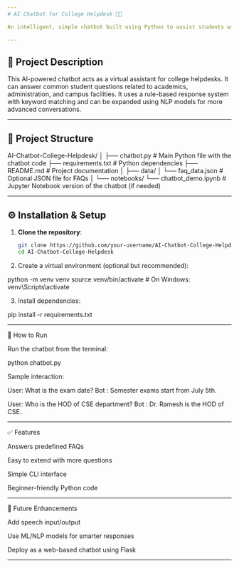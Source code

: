 ```yaml
---
# AI Chatbot for College Helpdesk 🤖🏫

An intelligent, simple chatbot built using Python to assist students with college-related queries such as exam schedules, department contacts, facilities, and general FAQs.

---
```


## 📌 Project Description

This AI-powered chatbot acts as a virtual assistant for college helpdesks. It can answer common student questions related to academics, administration, and campus facilities. It uses a rule-based response system with keyword matching and can be expanded using NLP models for more advanced conversations.

---

## 📁 Project Structure

AI-Chatbot-College-Helpdesk/ │ ├── chatbot.py                  # Main Python file with the chatbot code ├── requirements.txt            # Python dependencies ├── README.md                   # Project documentation │ ├── data/ │   └── faq_data.json           # Optional JSON file for FAQs │ └── notebooks/ └── chatbot_demo.ipynb      # Jupyter Notebook version of the chatbot (if needed)

---

## ⚙️ Installation & Setup

1. **Clone the repository**:
   ```bash
   git clone https://github.com/your-username/AI-Chatbot-College-Helpdesk.git
   cd AI-Chatbot-College-Helpdesk

2. Create a virtual environment (optional but recommended):

python -m venv venv
source venv/bin/activate   # On Windows: venv\Scripts\activate


3. Install dependencies:

pip install -r requirements.txt




---

🚀 How to Run

Run the chatbot from the terminal:

python chatbot.py

Sample interaction:

User: What is the exam date?
Bot : Semester exams start from July 5th.

User: Who is the HOD of CSE department?
Bot : Dr. Ramesh is the HOD of CSE.


---

✅ Features

Answers predefined FAQs

Easy to extend with more questions

Simple CLI interface

Beginner-friendly Python code



---

📌 Future Enhancements

Add speech input/output

Use ML/NLP models for smarter responses

Deploy as a web-based chatbot using Flask



---
